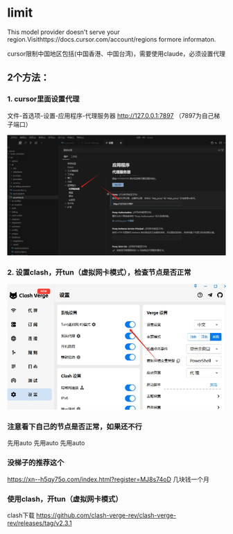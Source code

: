 # limit


This model provider doesn't serve your region.Visithttps://docs.cursor.com/account/regions formore informaton.   

cursor限制中国地区包括(中国香港、中国台湾)，需要使用claude，必须设置代理

## 2个方法：
### 1. cursor里面设置代理
文件-首选项-设置-应用程序-代理服务器 http://127.0.0.1:7897 （7897为自己梯子端口）

![20250716142555.png](<20250716142555.png>)


### 2. 设置clash，开tun（虚拟网卡模式），检查节点是否正常

![202507161426877.png](<202507161426877.png>)



### 注意看下自己的节点是否正常，如果还不行
先用auto
先用auto
先用auto


### 没梯子的推荐这个
 https://xn--h5qy75o.com/index.html?register=MJ8s74oD
几块钱一个月

### 使用clash，开tun（虚拟网卡模式）

clash下载
https://github.com/clash-verge-rev/clash-verge-rev/releases/tag/v2.3.1


